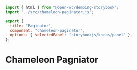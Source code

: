 ```js script
import { html } from "@open-wc/demoing-storybook";
import "../src/chameleon-paginator.js";

export {
  title: "Paginator",
  component: "chameleon-paginator",
  options: { selectedPanel: "storybookjs/knobs/panel" },
};
```

# Chameleon Pagniator
